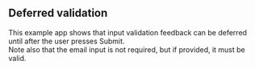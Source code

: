 ## Deferred validation

<div class="help-block">
This example app shows that input validation feedback can be deferred until after the user presses Submit.
</div>

<div class="help-block">
Note also that the email input is not required, but if provided, it must be valid.
</div>
